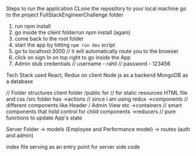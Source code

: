 Steps to run the application
CLone the repository to your local machine
go to the project FullStackEngineerChallenge folder
1. run npm install
2. go inside the client folderrun npm install (again)
3. come back to the root folder
4. start the app by hitting `npm run dev` script
5. go to localhost:3000 // it will automatically route you to the browser
6. click on sign In on top right to go inside the App
7. Admin stub credentials
// username - rahil
// password - 123456


Tech Stack used
React, Redux on client
Node js as a backend
MongoDB as a database


// Folder structures
client folder
/public for // for static resources HTML file and css
/src folder has
 ->actions // since i am using redux
 ->components // different components like  Header / Admin View etc
 ->containers // smart components that hold control for child components
 ->reducers // pure functions to update App's state

Server Folder
 ->  models (Employee and Performance model)
 -> routes (auth and admin)

index file serving as an entry point for server side code
